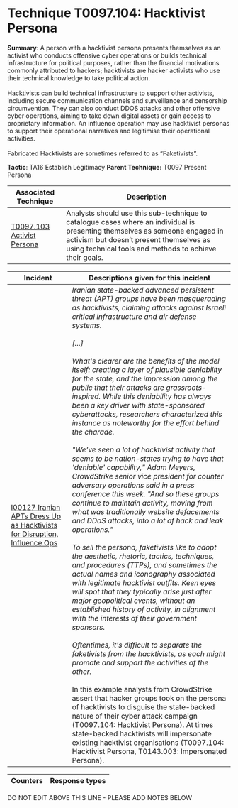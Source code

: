 # Technique T0097.104: Hacktivist Persona

**Summary**: A person with a hacktivist persona presents themselves as an activist who conducts offensive cyber operations or builds technical infrastructure for political purposes, rather than the financial motivations commonly attributed to hackers; hacktivists are hacker activists who use their technical knowledge to take political action.<br><br>Hacktivists can build technical infrastructure to support other activists, including secure communication channels and surveillance and censorship circumvention. They can also conduct DDOS attacks and other offensive cyber operations, aiming to take down digital assets or gain access to proprietary information. An influence operation may use hacktivist personas to support their operational narratives and legitimise their operational activities.<br><br>Fabricated Hacktivists are sometimes referred to as “Faketivists”.

**Tactic**: TA16 Establish Legitimacy           **Parent Technique:** T0097 Present Persona


| Associated Technique | Description |
| --------- | ------------------------- |
| [T0097.103 Activist Persona](../../generated_pages/techniques/T0097.103.md) | Analysts should use this sub-technique to catalogue cases where an individual is presenting themselves as someone engaged in activism but doesn’t present themselves as using technical tools and methods to achieve their goals. |



| Incident | Descriptions given for this incident |
| -------- | -------------------- |
| [I00127 Iranian APTs Dress Up as Hacktivists for Disruption, Influence Ops](../../generated_pages/incidents/I00127.md) | <i>Iranian state-backed advanced persistent threat (APT) groups have been masquerading as hacktivists, claiming attacks against Israeli critical infrastructure and air defense systems.<br><br>[...]<br><br>What's clearer are the benefits of the model itself: creating a layer of plausible deniability for the state, and the impression among the public that their attacks are grassroots-inspired. While this deniability has always been a key driver with state-sponsored cyberattacks, researchers characterized this instance as noteworthy for the effort behind the charade.<br><br>"We've seen a lot of hacktivist activity that seems to be nation-states trying to have that 'deniable' capability," Adam Meyers, CrowdStrike senior vice president for counter adversary operations said in a press conference this week. "And so these groups continue to maintain activity, moving from what was traditionally website defacements and DDoS attacks, into a lot of hack and leak operations."<br><br>To sell the persona, faketivists like to adopt the aesthetic, rhetoric, tactics, techniques, and procedures (TTPs), and sometimes the actual names and iconography associated with legitimate hacktivist outfits. Keen eyes will spot that they typically arise just after major geopolitical events, without an established history of activity, in alignment with the interests of their government sponsors.<br><br>Oftentimes, it's difficult to separate the faketivists from the hacktivists, as each might promote and support the activities of the other.</i><br><br>In this example analysts from CrowdStrike assert that hacker groups took on the persona of hacktivists to disguise the state-backed nature of their cyber attack campaign (T0097.104: Hacktivist Persona). At times state-backed hacktivists will impersonate existing hacktivist organisations (T0097.104: Hacktivist Persona, T0143.003: Impersonated Persona). |



| Counters | Response types |
| -------- | -------------- |


DO NOT EDIT ABOVE THIS LINE - PLEASE ADD NOTES BELOW